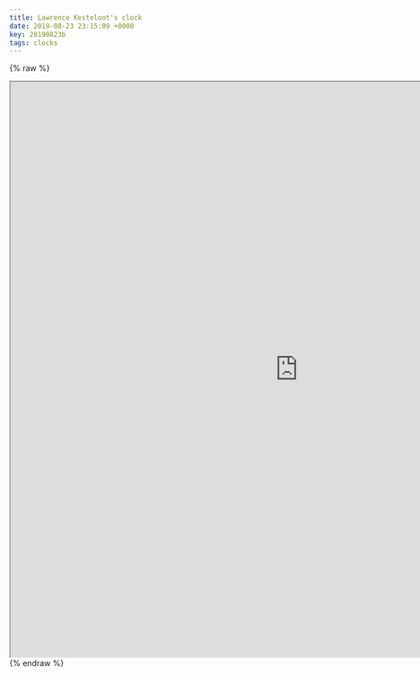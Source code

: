 ```yaml
---
title: Lawrence Kesteloot's clock
date: 2019-08-23 23:15:09 +0000
key: 20190823b
tags: clocks
---
```


{% raw %}
<iframe src="https://www.teamten.com/lawrence/projects/acrylic-pendulum-clock/visualization.html" width="1024" height="1024" style="display:block; margin: 0 auto;">&nbsp;</iframe>
{% endraw %}
